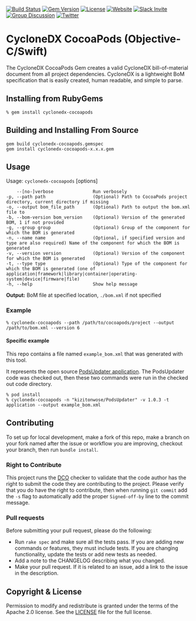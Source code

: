 [![Build Status](https://github.com/CycloneDX/cyclonedx-cocoapods/workflows/CI/badge.svg)](https://github.com/CycloneDX/cyclonedx-cocoapods/actions?workflow=CI)
[![Gem Version](https://badge.fury.io/rb/cyclonedx-cocoapods.svg)](https://badge.fury.io/rb/cyclonedx-cocoapods)
[![License](https://img.shields.io/badge/license-Apache%202.0-brightgreen.svg)][License]
[![Website](https://img.shields.io/badge/https://-cyclonedx.org-blue.svg)](https://cyclonedx.org/)
[![Slack Invite](https://img.shields.io/badge/Slack-Join-blue?logo=slack&labelColor=393939)](https://cyclonedx.org/slack/invite)
[![Group Discussion](https://img.shields.io/badge/discussion-groups.io-blue.svg)](https://groups.io/g/CycloneDX)
[![Twitter](https://img.shields.io/twitter/url/http/shields.io.svg?style=social&label=Follow)](https://twitter.com/CycloneDX_Spec)


# CycloneDX CocoaPods (Objective-C/Swift)

The CycloneDX CocoaPods Gem creates a valid CycloneDX bill-of-material document from all project dependencies. CycloneDX is a lightweight BoM specification that is easily created, human readable, and simple to parse.

## Installing from RubyGems

```shell
% gem install cyclonedx-cocoapods
```

## Building and Installing From Source

```shell
gem build cyclonedx-cocoapods.gemspec
gem install cyclonedx-cocoapods-x.x.x.gem
```

## Usage
Usage: `cyclonedx-cocoapods` [options]

        --[no-]verbose               Run verbosely
    -p, --path path                  (Optional) Path to CocoaPods project directory, current directory if missing
    -o, --output bom_file_path       (Optional) Path to output the bom.xml file to
    -b, --bom-version bom_version    (Optional) Version of the generated BOM, 1 if not provided
    -g, --group group                (Optional) Group of the component for which the BOM is generated
    -n, --name name                  (Optional, if specified version and type are also required) Name of the component for which the BOM is generated
    -v, --version version            (Optional) Version of the component for which the BOM is generated
    -t, --type type                  (Optional) Type of the component for which the BOM is generated (one of application|framework|library|container|operating-system|device|firmware|file)
    -h, --help                       Show help message

**Output:** BoM file at specified location, `./bom.xml` if not specified

### Example

```shell
% cyclonedx-cocoapods --path /path/to/cocoapods/project --output /path/to/bom.xml --version 6 
```

#### Specific example

This repo contains a file named `example_bom.xml` that was generated with this tool.

It represents the open source [PodsUpdater application](https://github.com/kizitonwose/PodsUpdater).  The PodsUpdater code was checked out,
then these two commands were run in the checked out code directory.

```shell
% pod install
% cyclonedx-cocoapods -n "kizitonwose/PodsUpdater" -v 1.0.3 -t application --output example_bom.xml
```

## Contributing

To set up for local development, make a fork of this repo, make a branch on your fork named after the issue or workflow you are improving, checkout your branch, then run `bundle install`.

### Right to Contribute

This project runs the [DCO](https://probot.github.io/apps/dco/) checker to validate that the code author has the right to submit the code they are
contributing to the project.  Please verify that you do have the right to contribute, then when running `git commit` add the `-s` flag to
automatically add the proper `Signed-off-by` line to the commit message.

### Pull requests

Before submitting your pull request, please do the following:

- Run `rake spec` and make sure all the tests pass. If you are adding new commands or features, they must include tests. If you are changing functionality, update the tests or add new tests as needed.
- Add a note to the CHANGELOG describing what you changed.
- Make your pull request. If it is related to an issue, add a link to the issue in the description.

## Copyright & License
Permission to modify and redistribute is granted under the terms of the Apache 2.0 license. See the [LICENSE] file for the full license.

[License]: https://github.com/CycloneDX/cyclonedx-cocoapods/blob/master/LICENSE
